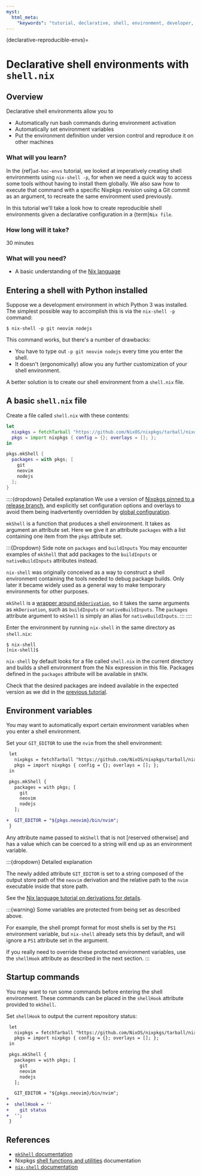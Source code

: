 ```yaml
---
myst:
  html_meta:
    "keywords": "tutorial, declarative, shell, environment, developer, nix, nixpkgs"
---
```


(declarative-reproducible-envs)=
# Declarative shell environments with `shell.nix`

## Overview

Declarative shell environments allow you to

- Automatically run bash commands during environment activation
- Automatically set environment variables
- Put the environment definition under version control and reproduce it on other machines

### What will you learn?

In the {ref}`ad-hoc-envs` tutorial, we looked at imperatively creating shell environments using `nix-shell -p`, for when we need a quick way to access some tools without having to install them globally.
We also saw how to execute that command with a specific Nixpkgs revision using a Git commit as an argument, to recreate the same environment used previously.

In this tutorial we'll take a look how to create reproducible shell environments given a declarative configuration in a {term}`Nix file`.

### How long will it take?

30 minutes

### What will you need?

- A basic understanding of the [Nix language](reading-nix-language)

## Entering a shell with Python installed

Suppose we a development environment in which Python 3 was installed.
The simplest possible way to accomplish this is via the `nix-shell -p` command:
```
$ nix-shell -p git neovim nodejs
```

This command works, but there's a number of drawbacks:
- You have to type out `-p git neovim nodejs` every time you enter the shell.
- It doesn't (ergonomically) allow you any further customization of your shell environment.

A better solution is to create our shell environment from a `shell.nix` file.

## A basic `shell.nix` file

Create a file called `shell.nix` with these contents:

```nix
let
  nixpkgs = fetchTarball "https://github.com/NixOS/nixpkgs/tarball/nixos-22.11";
  pkgs = import nixpkgs { config = {}; overlays = []; };
in

pkgs.mkShell {
  packages = with pkgs; [
    git
    neovim
    nodejs
  ];
}
```

::::{dropdown} Detailed explanation
We use a version of [Nixpkgs pinned to a release branch](<ref-pinning-nixpkgs>), and explicitly set configuration options and overlays to avoid them being inadvertently overridden by [global configuration](https://nixos.org/manual/nixpkgs/stable/#chap-packageconfig).

`mkShell` is a function that produces a shell environment.
It takes as argument an attribute set.
Here we give it an attribute `packages` with a list containing one item from the `pkgs` attribute set.

:::{Dropdown} Side note on `packages` and `buildInputs`
You may encounter examples of `mkShell` that add packages to the `buildInputs` or `nativeBuildInputs` attributes instead.

`nix-shell` was originally conceived as a way to construct a shell environment containing the tools needed to debug package builds.
Only later it became widely used as a general way to make temporary environments for other purposes.

`mkShell` is a [wrapper around `mkDerivation`](https://nixos.org/manual/nixpkgs/stable/#sec-pkgs-mkShell), so it takes the same arguments as `mkDerivation`, such as `buildInputs` or `nativeBuildInputs`.
The `packages` attribute argument to `mkShell` is simply an alias for `nativeBuildInputs`.
:::
::::

Enter the environment by running `nix-shell` in the same directory as `shell.nix`:

```console
$ nix-shell
[nix-shell]$
```

`nix-shell` by default looks for a file called `shell.nix` in the current directory and builds a shell environment from the Nix expression in this file.
Packages defined in the `packages` attribute will be available in `$PATH`.

Check that the desired packages are indeed available in the expected version as we did in the [previous tutorial](check-package-version).

## Environment variables

You may want to automatically export certain environment variables when you enter a shell environment.


Set your `GIT_EDITOR` to use the `nvim` from the shell environment:

```diff
 let
   nixpkgs = fetchTarball "https://github.com/NixOS/nixpkgs/tarball/nixos-22.11";
   pkgs = import nixpkgs { config = {}; overlays = []; };
 in

 pkgs.mkShell {
   packages = with pkgs; [
     git
     neovim
     nodejs
   ];

+  GIT_EDITOR = "${pkgs.neovim}/bin/nvim";
 }
```

Any attribute name passed to `mkShell` that is not [reserved otherwise] and has a value which can be coerced to a string will end up as an environment variable.

:::{dropdown} Detailed explanation

The newly added attribute `GIT_EDITOR` is set to a string composed of the output store path of the `neovim` derivation and the relative path to the `nvim` executable inside that store path.

See the [Nix language tutorial on derivations for details](derivations).

:::{warning}
Some variables are protected from being set as described above.

For example, the shell prompt format for most shells is set by the `PS1` environment variable, but `nix-shell` already sets this by default, and will ignore a `PS1` attribute set in the argument.

If you really need to override these protected environment variables, use the `shellHook` attribute as described in the next section.
:::

## Startup commands

You may want to run some commands before entering the shell environment.
These commands can be placed in the `shellHook` attribute provided to `mkShell`.

Set `shellHook` to output the current repository status:

```diff
 let
   nixpkgs = fetchTarball "https://github.com/NixOS/nixpkgs/tarball/nixos-22.11";
   pkgs = import nixpkgs { config = {}; overlays = []; };
 in

 pkgs.mkShell {
   packages = with pkgs; [
     git
     neovim
     nodejs
   ];

   GIT_EDITOR = "${pkgs.neovim}/bin/nvim";
+
+  shellHook = ''
+    git status
+  '';
 }
```

## References

- [`mkShell` documentation](https://nixos.org/manual/nixpkgs/stable/#sec-pkgs-mkShell)
- Nixpkgs [shell functions and utilities](https://nixos.org/manual/nixpkgs/stable/#ssec-stdenv-functions) documentation
- [`nix-shell` documentation](https://nixos.org/manual/nix/stable/command-ref/nix-shell)

